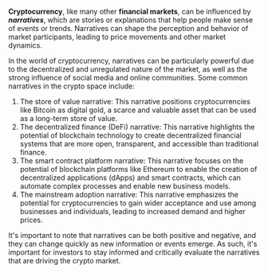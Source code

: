 **Cryptocurrency**, like many other **financial markets**, can be influenced by **_narratives_**, which are stories or explanations that help people make sense of events or trends. Narratives can shape the perception and behavior of market participants, leading to price movements and other market dynamics.

In the world of cryptocurrency, narratives can be particularly powerful due to the decentralized and unregulated nature of the market, as well as the strong influence of social media and online communities. Some common narratives in the crypto space include:

1. The store of value narrative: This narrative positions cryptocurrencies like Bitcoin as digital gold, a scarce and valuable asset that can be used as a long-term store of value.
2. The decentralized finance (DeFi) narrative: This narrative highlights the potential of blockchain technology to create decentralized financial systems that are more open, transparent, and accessible than traditional finance.
3. The smart contract platform narrative: This narrative focuses on the potential of blockchain platforms like Ethereum to enable the creation of decentralized applications (dApps) and smart contracts, which can automate complex processes and enable new business models.
4. The mainstream adoption narrative: This narrative emphasizes the potential for cryptocurrencies to gain wider acceptance and use among businesses and individuals, leading to increased demand and higher prices.

It's important to note that narratives can be both positive and negative, and they can change quickly as new information or events emerge. As such, it's important for investors to stay informed and critically evaluate the narratives that are driving the crypto market.
